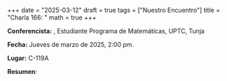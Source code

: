+++
date  = "2025-03-12"
draft = true
tags  = ["Nuestro Encuentro"]
title = "Charla 166: "
math  = true
+++

**Conferencista:** , Estudiante Programa de Matemáticas, UPTC, Tunja

**Fecha:** Jueves  de marzo de 2025, 2:00 pm.

**Lugar:** C-119A

**Resumen**: 
